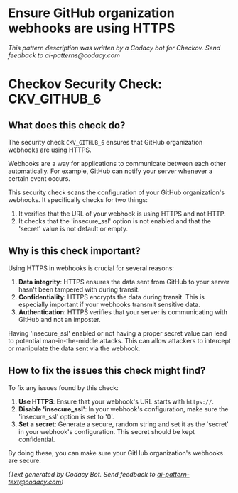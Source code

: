 # Ensure GitHub organization webhooks are using HTTPS

_This pattern description was written by a Codacy bot for Checkov. Send feedback to ai-patterns@codacy.com_

# Checkov Security Check: CKV_GITHUB_6

## What does this check do?

The security check `CKV_GITHUB_6` ensures that GitHub organization webhooks are using HTTPS.

Webhooks are a way for applications to communicate between each other automatically. For example, GitHub can notify your server whenever a certain event occurs.

This security check scans the configuration of your GitHub organization's webhooks. It specifically checks for two things:

1. It verifies that the URL of your webhook is using HTTPS and not HTTP.
2. It checks that the 'insecure_ssl' option is not enabled and that the 'secret' value is not default or empty.

## Why is this check important?

Using HTTPS in webhooks is crucial for several reasons:

1. **Data integrity**: HTTPS ensures the data sent from GitHub to your server hasn't been tampered with during transit.
2. **Confidentiality**: HTTPS encrypts the data during transit. This is especially important if your webhooks transmit sensitive data.
3. **Authentication**: HTTPS verifies that your server is communicating with GitHub and not an imposter.

Having 'insecure_ssl' enabled or not having a proper secret value can lead to potential man-in-the-middle attacks. This can allow attackers to intercept or manipulate the data sent via the webhook.

## How to fix the issues this check might find?

To fix any issues found by this check:

1. **Use HTTPS**: Ensure that your webhook's URL starts with `https://`.
2. **Disable 'insecure_ssl'**: In your webhook's configuration, make sure the 'insecure_ssl' option is set to '0'.
3. **Set a secret**: Generate a secure, random string and set it as the 'secret' in your webhook's configuration. This secret should be kept confidential.

By doing these, you can make sure your GitHub organization's webhooks are secure.

_(Text generated by Codacy Bot. Send feedback to ai-pattern-text@codacy.com)_
